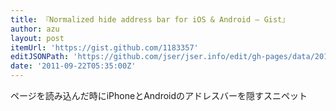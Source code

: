 ```yaml
---
title: 『Normalized hide address bar for iOS & Android — Gist』
author: azu
layout: post
itemUrl: 'https://gist.github.com/1183357'
editJSONPath: 'https://github.com/jser/jser.info/edit/gh-pages/data/2011/09/index.json'
date: '2011-09-22T05:35:00Z'
---
```

ページを読み込んだ時にiPhoneとAndroidのアドレスバーを隠すスニペット
